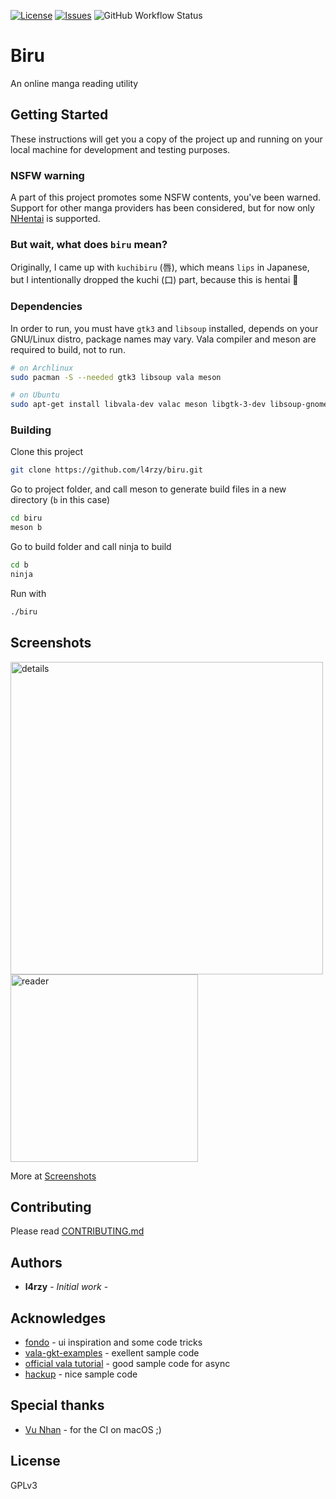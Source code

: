 [![License](https://img.shields.io/github/license/l4rzy/biru?color=green)](https://raw.githubusercontent.com/l4rzy/biru/master/LICENSE)
[![Issues](http://img.shields.io/github/issues/l4rzy/biru.svg?style=flat)](https://github.com/l4rzy/biru/issues)
![GitHub Workflow Status](https://img.shields.io/github/workflow/status/l4rzy/biru/ci_ubuntu)

# Biru

An online manga reading utility

## Getting Started

These instructions will get you a copy of the project up and running on your local machine for development and testing purposes.

### NSFW warning

A part of this project promotes some NSFW contents, you've been warned. Support for other manga providers has been considered, but for now only [NHentai](https://nhentai.net) is supported.

### But wait, what does `biru` mean?

Originally, I came up with `kuchibiru` (唇), which means `lips` in Japanese, but I intentionally dropped the kuchi (口) part, because this is hentai 🤫

### Dependencies

In order to run, you must have `gtk3` and `libsoup` installed, depends on your GNU/Linux distro, package names may vary. Vala compiler and meson are required to build, not to run.

```sh
# on Archlinux
sudo pacman -S --needed gtk3 libsoup vala meson
```

```sh
# on Ubuntu
sudo apt-get install libvala-dev valac meson libgtk-3-dev libsoup-gnome2.4-dev libjson-glib-dev

```

### Building

Clone this project

```sh
git clone https://github.com/l4rzy/biru.git
```

Go to project folder, and call meson to generate build files in a new directory (`b` in this case)

```sh
cd biru
meson b
```

Go to build folder and call ninja to build

```sh
cd b
ninja
```

Run with

```sh
./biru
```

## Screenshots
<img src="https://i.imgur.com/vz9olRd.png" alt="details" width=500> <img src="https://i.imgur.com/qmTkNrY.png" alt="reader" width=300>

More at [Screenshots](https://imgur.com/a/QHQkIkO)

## Contributing

Please read [CONTRIBUTING.md](CONTRIBUTING.md)

## Authors

* **l4rzy** - *Initial work* -

## Acknowledges

* [fondo](https://github.com/calo001/fondo) - ui inspiration and some code tricks
* [vala-gkt-examples](https://github.com/gerito1/vala-gtk-examples) - exellent sample code
* [official vala tutorial](https://wiki.gnome.org/Projects/Vala) - good sample code for async
* [hackup](https://github.com/mdh34/hackup) - nice sample code

## Special thanks

* [Vu Nhan](https://github.com/vunhan) - for the CI on macOS ;)

## License

GPLv3
